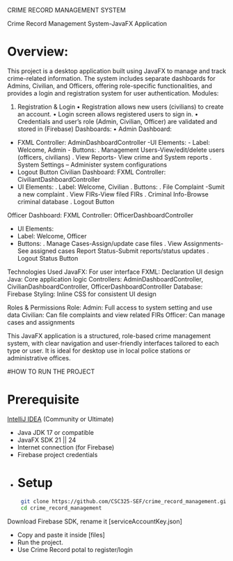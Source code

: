 CRIME RECORD MANAGEMENT SYSTEM

Crime Record Management System-JavaFX Application
# Overview:
This project is a desktop application built using JavaFX to manage and track crime-related information. The system includes separate dashboards for Admins, Civilian, and Officers, offering role-specific functionalities, and provides a login and registration system for user authentication.
Modules:
1.	Registration & Login
•	Registration allows new users (civilians) to create an account.
•	Login screen allows registered users to sign in.
•	Credentials and user’s role (Admin, Civilian, Officer) are validated and stored in (Firebase) 
Dashboards:
•	Admin Dashboard: 
- FXML Controller: AdminDashboardController
-UI Elements: 
                        - Label: Welcome, Admin
                      - Buttons:
                         . Management Users-View/edit/delete users (officers, civilians)
                          . View Reports- View crime and System reports
                           . System Settings – Administer system configurations
-	Logout Button
Civilian Dashboard:
FXML Controller: CiviliantDashboardController
-	UI Elements:
        . Label: Welcome, Civilian 
             . Buttons:
                   . File Complaint -Sumit a new complaint
                     . View FIRs-View filed FIRs 
                      . Criminal Info-Browse criminal database
. Logout Button

Officer Dashboard:
FXML Controller: OfficerDashboardController
-	UI Elements:
-	Label: Welcome, Officer
-	Buttons: 
. Manage Cases-Assign/update case files
. View Assignments-See assigned cases
Report Status-Submit reports/status updates
               . Logout Status Button

Technologies Used 
JavaFX: For user interface 
FXML: Declaration UI design
Java: Core application logic 
Controllers: AdminDashboardController,  CivilianDashboardController,  OfficerDashboardControlller
Database: Firebase
Styling: Inline CSS for consistent UI design

Roles & Permissions
Role: 
Admin: Full access to system setting and use data
Civilian: Can file complaints and view related FIRs
Officer: Can manage cases and assignments 

This JavaFX application is a structured, role-based crime management system, with clear navigation and user-friendly interfaces tailored to each type or user. It is ideal for desktop use in local police stations or administrative offices. 


#HOW TO RUN THE PROJECT 

# Prerequisite 
[IntelliJ IDEA](https://www.jetbrains.com/idea/) (Community or Ultimate)
- Java JDK 17 or compatible
- JavaFX SDK 21 || 24
- Internet connection (for Firebase)
- Firebase project credentials
-
  # Setup
  ```bash
   git clone https://github.com/CSC325-SEF/crime_record_management.git
   cd crime_record_management
 Download Firebase SDK, rename it [serviceAccountKey.json]
- Copy and paste it inside [files]
- Run the project. 
- Use Crime Record potal to register/login

  



